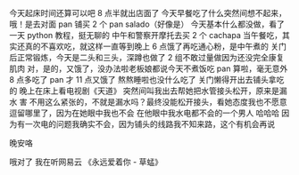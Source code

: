 今天起床时间还算可以吧 8 点半就出店面了
今天早餐吃了什么突然间想不起来，哦！是去对面 pan 铺买 2 个 pan salado（好像是）
今天基本什么都没做，看了一天 python 教程，挺无聊的
中午和警察开摩托去买 2 个 cachapa 当午餐吃，其实还真的不喜欢吃，就这样一直等到晚上 6 点饿了再吃通心粉，是中午煮的
关门后正常锻炼，今天是二头和三头，深蹲也做了 2 组不敢过量做因为还没完全康复肌肉
对，是的，又饿了，没办法啦老板娘都说今天不煮饭吃 pan 算啦，毫无意外 8 点多吃了 pan 才 11 点又饿了
熬熬睡啦也没什么吃了 关门懒得开出去铺头拿吃的
晚上在床上看电视剧《天道》 突然间叫我出去帮她把水管接头松开，原来是漏水
害 不用这么紧张的，不就是漏水吗？最终没能松开接头，看她态度我也不愿意逗留哪里了，因为在她眼中我也不会
在他眼中我水电都不会的一个男人 哈哈哈 因为有一次电的问题我确实不会，因为铺头的线路我不知来路，这个有机会再说

晚安咯

哦对了 我在听网易云 《永远爱着你 - 草蜢》

